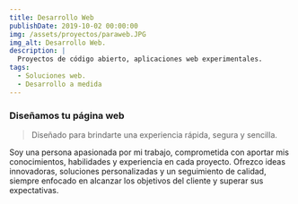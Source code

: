 ```yaml
---
title: Desarrollo Web
publishDate: 2019-10-02 00:00:00
img: /assets/proyectos/paraweb.JPG
img_alt: Desarrollo Web.
description: |
  Proyectos de código abierto, aplicaciones web experimentales.
tags:
  - Soluciones web.
  - Desarrollo a medida
---
```

### Diseñamos tu página web

>Diseñado para brindarte una experiencia rápida, segura y sencilla.

Soy una persona apasionada por mi trabajo, comprometida con aportar mis conocimientos, habilidades y experiencia en cada proyecto. Ofrezco ideas innovadoras, soluciones personalizadas y un seguimiento de calidad, siempre enfocado en alcanzar los objetivos del cliente y superar sus expectativas.

